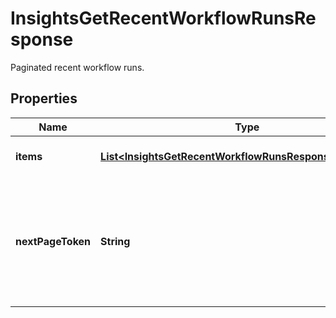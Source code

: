 

# InsightsGetRecentWorkflowRunsResponse

Paginated recent workflow runs.

## Properties

| Name | Type | Description | Notes |
|------------ | ------------- | ------------- | -------------|
|**items** | [**List&lt;InsightsGetRecentWorkflowRunsResponseItemsInner&gt;**](InsightsGetRecentWorkflowRunsResponseItemsInner.md) | Recent workflow runs. |  |
|**nextPageToken** | **String** | A token to pass as a &#x60;page-token&#x60; query parameter to return the next page of results. |  |



